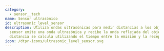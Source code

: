 ```yaml
---
category: 
  - sensor__tech
name: Sensor ultrasónico
id: ultrasonic_level_sensor
description: Utiliza ondas ultrasónicas para medir distancias a los objetos. El
  sensor emite una onda ultrasónica y recibe la onda reflejada del objeto. La
  distancia se calcula utilizando el tiempo entre la emisión y la recepción.
icon: /dtpr-icons/ultrasonic_level_sensor.svg
---
```

